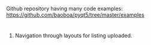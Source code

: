 Github repository having many code examples: https://github.com/baoboa/pyqt5/tree/master/examples
#
1. Navigation through layouts for listing uploaded.
